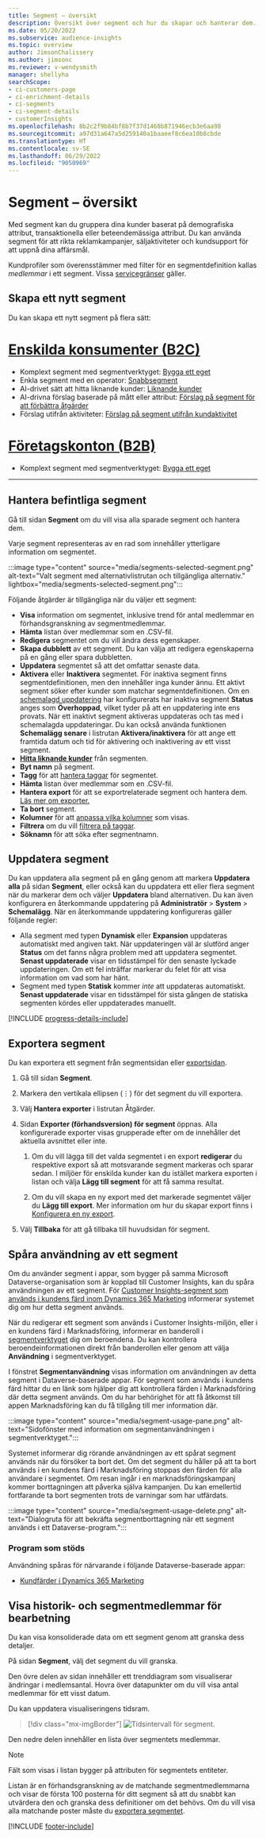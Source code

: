 ```yaml
---
title: Segment – översikt
description: Översikt över segment och hur du skapar och hanterar dem.
ms.date: 05/20/2022
ms.subservice: audience-insights
ms.topic: overview
author: JimsonChalissery
ms.author: jimsonc
ms.reviewer: v-wendysmith
manager: shellyha
searchScope:
- ci-customers-page
- ci-enrichment-details
- ci-segments
- ci-segment-details
- customerInsights
ms.openlocfilehash: 8b2c2f9b84bf8b7f37d1468b871946ecb3e6aa98
ms.sourcegitcommit: a97d31a647a5d259140a1baaeef8c6ea10b8cbde
ms.translationtype: HT
ms.contentlocale: sv-SE
ms.lasthandoff: 06/29/2022
ms.locfileid: "9050969"
---
```

# <a name="segments-overview"></a>Segment – översikt

Med segment kan du gruppera dina kunder baserat på demografiska attribut, transaktionella eller beteendemässiga attribut. Du kan använda segment för att rikta reklamkampanjer, säljaktiviteter och kundsupport för att uppnå dina affärsmål.

Kundprofiler som överensstämmer med filter för en segmentdefinition kallas *medlemmar* i ett segment. Vissa [servicegränser](/dynamics365/customer-insights/service-limits) gäller.

## <a name="create-a-new-segment"></a>Skapa ett nytt segment

Du kan skapa ett nytt segment på flera sätt: 

# <a name="individual-consumers-b-to-c"></a>[Enskilda konsumenter (B2C)](#tab/b2c)

- Komplext segment med segmentverktyget: [Bygga ett eget](segment-builder.md#create-a-new-segment) 
- Enkla segment med en operator: [Snabbsegment](segment-builder.md#quick-segments) 
- AI-drivet sätt att hitta liknande kunder: [Liknande kunder](find-similar-customer-segments.md) 
- AI-drivna förslag baserade på mått eller attribut: [Förslag på segment för att förbättra åtgärder](suggested-segments.md) 
- Förslag utifrån aktiviteter: [Förslag på segment utifrån kundaktivitet](suggested-segments-activity.md) 

# <a name="business-accounts-b-to-b"></a>[Företagskonton (B2B)](#tab/b2b)

- Komplext segment med segmentverktyget: [Bygga ett eget](segment-builder.md#create-a-new-segment)

---

## <a name="manage-existing-segments"></a>Hantera befintliga segment

Gå till sidan **Segment** om du vill visa alla sparade segment och hantera dem.

Varje segment representeras av en rad som innehåller ytterligare information om segmentet.

:::image type="content" source="media/segments-selected-segment.png" alt-text="Valt segment med alternativlistrutan och tillgängliga alternativ." lightbox="media/segments-selected-segment.png":::

Följande åtgärder är tillgängliga när du väljer ett segment:

- **Visa** information om segmentet, inklusive trend för antal medlemmar en förhandsgranskning av segmentmedlemmar.
- **Hämta** listan över medlemmar som en .CSV-fil.
- **Redigera** segmentet om du vill ändra dess egenskaper.
- **Skapa dubblett** av ett segment. Du kan välja att redigera egenskaperna på en gång eller spara dubbletten.
- **Uppdatera** segmentet så att det omfattar senaste data.
- **Aktivera** eller **Inaktivera** segmentet. För inaktiva segment finns segmentdefinitionen, men den innehåller inga kunder ännu. Ett aktivt segment söker efter kunder som matchar segmentdefinitionen. Om en [schemalagd uppdatering](system.md#schedule-tab) har konfigurerats har inaktiva segment **Status** anges som **Överhoppad**, vilket tyder på att en uppdatering inte ens provats. När ett inaktivt segment aktiveras uppdateras och tas med i schemalagda uppdateringar.
  Du kan också använda funktionen **Schemalägg senare** i listrutan **Aktivera/inaktivera** för att ange ett framtida datum och tid för aktivering och inaktivering av ett visst segment.
- **[Hitta liknande kunder](find-similar-customer-segments.md)** från segmenten.
- **Byt namn** på segment.
- **Tagg** för att [hantera taggar](work-with-tags-columns.md#manage-tags) för segmentet.
- **Hämta** listan över medlemmar som en .CSV-fil.
- **Hantera export** för att se exportrelaterade segment och hantera dem. [Läs mer om exporter.](export-destinations.md)
- **Ta bort** segment.
- **Kolumner** för att [anpassa vilka kolumner](work-with-tags-columns.md#customize-columns) som visas.
- **Filtrera** om du vill [filtrera på taggar](work-with-tags-columns.md#filter-on-tags).
- **Söknamn** för att söka efter segmentnamn.

## <a name="refresh-segments"></a>Uppdatera segment

Du kan uppdatera alla segment på en gång genom att markera **Uppdatera alla** på sidan **Segment**, eller också kan du uppdatera ett eller flera segment när du markerar dem och väljer **Uppdatera** bland alternativen. Du kan även konfigurera en återkommande uppdatering på **Administratör** > **System** > **Schemalägg**. När en återkommande uppdatering konfigureras gäller följande regler:

- Alla segment med typen **Dynamisk** eller **Expansion** uppdateras automatiskt med angiven takt. När uppdateringen väl är slutförd anger **Status** om det fanns några problem med att uppdatera segmentet. **Senast uppdaterade** visar en tidsstämpel för den senaste lyckade uppdateringen. Om ett fel inträffar markerar du felet för att visa information om vad som har hänt.
- Segment med typen **Statisk** kommer *inte* att uppdateras automatiskt. **Senast uppdaterade** visar en tidsstämpel för sista gången de statiska segmenten kördes eller uppdaterades manuellt.

[!INCLUDE [progress-details-include](includes/progress-details-pane.md)]

## <a name="export-segments"></a>Exportera segment

Du kan exportera ett segment från segmentsidan eller [exportsidan](export-destinations.md). 

1. Gå till sidan **Segment**.

1. Markera den vertikala ellipsen (&vellip;) för det segment du vill exportera.

1. Välj **Hantera exporter** i listrutan Åtgärder.

1. Sidan **Exporter (förhandsversion) för segment** öppnas. Alla konfigurerade exporter visas grupperade efter om de innehåller det aktuella avsnittet eller inte.

   1. Om du vill lägga till det valda segmentet i en export **redigerar** du respektive export så att motsvarande segment markeras och sparar sedan. I miljöer för enskilda kunder kan du istället markera exporten i listan och välja **Lägg till segment** för att få samma resultat.

   1. Om du vill skapa en ny export med det markerade segmentet väljer du **Lägg till export**. Mer information om hur du skapar export finns i [Konfigurera en ny export](export-destinations.md#set-up-a-new-export).

1. Välj **Tillbaka** för att gå tillbaka till huvudsidan för segment.

## <a name="track-usage-of-a-segment"></a>Spåra användning av ett segment

Om du använder segment i appar, som bygger på samma Microsoft Dataverse-organisation som är kopplad till Customer Insights, kan du spåra användningen av ett segment. För [Customer Insights-segment som används i kundens färd inom Dynamics 365 Marketing](/dynamics365/marketing/real-time-marketing-ci-profile) informerar systemet dig om hur detta segment används.

När du redigerar ett segment som används i Customer Insights-miljön, eller i en kundens färd i Marknadsföring, informerar en banderoll i [segmentverktyget](segment-builder.md) dig om beroendena. Du kan kontrollera beroendeinformationen direkt från banderollen eller genom att välja **Användning** i segmentverktyget.

I fönstret **Segmentanvändning** visas information om användningen av detta segment i Dataverse-baserade appar. För segment som används i kundens färd hittar du en länk som hjälper dig att kontrollera färden i Marknadsföring där detta segment används. Om du har behörighet för att få åtkomst till appen Marknadsföring kan du få tillgång till mer information där.

:::image type="content" source="media/segment-usage-pane.png" alt-text="Sidofönster med information om segmentanvändningen i segmentverktyget.":::

Systemet informerar dig rörande användningen av ett spårat segment används när du försöker ta bort det. Om det segment du håller på att ta bort används i en kundens färd i Marknadsföring stoppas den färden för alla användare i segmentet. Om resan ingår i en marknadsföringskampanj kommer borttagningen att påverka själva kampanjen. Du kan emellertid fortfarande ta bort segmenten trots de varningar som har utfärdats.

:::image type="content" source="media/segment-usage-delete.png" alt-text="Dialogruta för att bekräfta segmentborttagning när ett segment används i ett Dataverse-program.":::

### <a name="supported-apps"></a>Program som stöds

Användning spåras för närvarande i följande Dataverse-baserade appar:

- [Kundfärder i Dynamics 365 Marketing](/dynamics365/marketing/real-time-marketing-ci-profile)

## <a name="view-processing-history-and-segment-members"></a>Visa historik- och segmentmedlemmar för bearbetning

Du kan visa konsoliderade data om ett segment genom att granska dess detaljer.

På sidan **Segment**, välj det segment du vill granska.

Den övre delen av sidan innehåller ett trenddiagram som visualiserar ändringar i medlemsantal. Hovra över datapunkter om du vill visa antal medlemmar för ett visst datum.

Du kan uppdatera visualiseringens tidsram.

> [!div class="mx-imgBorder"]
> ![Tidsintervall för segment.](media/segment-time-range.png "Tidsintervall för segment")

Den nedre delen innehåller en lista över segmentets medlemmar.

> [!NOTE]
> Fält som visas i listan bygger på attributen för segmentets entiteter.
>
>Listan är en förhandsgranskning av de matchande segmentmedlemmarna och visar de första 100 posterna för ditt segment så att du snabbt kan utvärdera den och granska dess definitioner om det behövs. Om du vill visa alla matchande poster måste du [exportera segmentet](export-destinations.md).

[!INCLUDE [footer-include](includes/footer-banner.md)]
